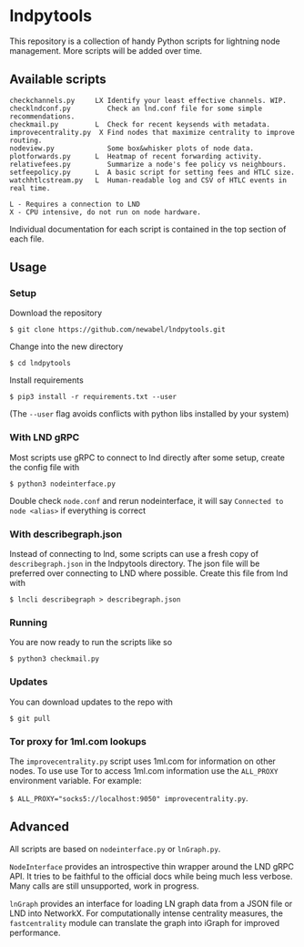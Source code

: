 # lndpytools
This repository is a collection of handy Python scripts for lightning node management. More scripts will be added over time.

## Available scripts
```
checkchannels.py     LX Identify your least effective channels. WIP.
checklndconf.py         Check an lnd.conf file for some simple recommendations.
checkmail.py         L  Check for recent keysends with metadata.
improvecentrality.py  X Find nodes that maximize centrality to improve routing.
nodeview.py             Some box&whisker plots of node data.
plotforwards.py      L  Heatmap of recent forwarding activity.
relativefees.py         Summarize a node's fee policy vs neighbours.
setfeepolicy.py      L  A basic script for setting fees and HTLC size.
watchhtlcstream.py   L  Human-readable log and CSV of HTLC events in real time.

L - Requires a connection to LND
X - CPU intensive, do not run on node hardware.
```

Individual documentation for each script is contained in the top section of each file.

## Usage
### Setup

Download the repository

`$ git clone https://github.com/newabel/lndpytools.git`

Change into the new directory

`$ cd lndpytools`

Install requirements

`$ pip3 install -r requirements.txt --user`

(The `--user` flag avoids conflicts with python libs installed by your system)

### With LND gRPC
Most scripts use gRPC to connect to lnd directly after some setup, create the config file with

`$ python3 nodeinterface.py`

Double check `node.conf` and rerun nodeinterface, it will say `Connected to node <alias>` if everything is correct

### With describegraph.json
Instead of connecting to lnd, some scripts can use a fresh copy of `describegraph.json` in the lndpytools directory.
The json file will be preferred over connecting to LND where possible.
Create this file from lnd with

`$ lncli describegraph > describegraph.json`

### Running
You are now ready to run the scripts like so

`$ python3 checkmail.py`

### Updates
You can download updates to the repo with

 `$ git pull`

### Tor proxy for 1ml.com lookups

The `improvecentrality.py` script uses 1ml.com for information on other nodes. To use use Tor to access 1ml.com information use the `ALL_PROXY` environment variable. For example:

`$ ALL_PROXY="socks5://localhost:9050" improvecentrality.py`.

## Advanced
All scripts are based on `nodeinterface.py` or `lnGraph.py`.

`NodeInterface` provides an introspective thin wrapper around the LND gRPC API. It tries to be faithful to the official docs while being much less verbose. Many calls are still unsupported, work in progress.

`lnGraph` provides an interface for loading LN graph data from a JSON file or LND into NetworkX. For computationally intense centrality measures, the `fastcentrality` module can translate the graph into iGraph for improved performance.
